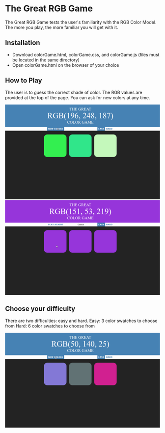 # The Great RGB Game 

The Great RGB Game tests the user's familiarity with the RGB Color Model. The more you play, the more familiar you will get with it.

Installation
--------------

- Download colorGame.html, colorGame.css, and colorGame.js (files must be located in the same directory)
- Open colorGame.html on the browser of your choice

How to Play
--------------

The user is to guess the correct shade of color. The RGB values are provided at the top of the page. You can ask for new colors at any time.

![](demos/newColors.gif)
![](demos/selecting.gif)

Choose your difficulty
--------------

There are two difficulties: easy and hard.
Easy: 3 color swatches to choose from
Hard: 6 color swatches to choose from

![](demos/selectDifficulty.gif)

